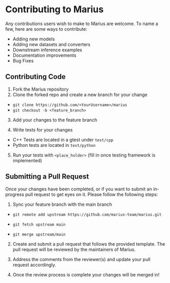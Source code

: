 # Contributing to Marius

Any contributions users wish to make to Marius are welcome. To name a few, here are some ways to contribute:


- Adding new models
- Adding new datasets and converters
- Downstream inference examples
- Documentation improvements
- Bug Fixes

## Contributing Code

1. Fork the Marius repository
2. Clone the forked repo and create a new branch for your change  
- `git clone https://github.com/<YourUsername>/marius`  
- `git checkout -b <feature_branch>`
   
3. Add your changes to the feature branch 

4. Write tests for your changes  
- C++ Tests are located in a gtest under `test/cpp`
- Python tests are located in `test/python`

5. Run your tests with `<place_holder>` (fill in once testing framework is implemented)

## Submitting a Pull Request

Once your changes have been completed, or if you want to submit an in-progress pull request to get eyes on it. Please follow the following steps:

1. Sync your feature branch with the main branch

- `git remote add upstream https://github.com/marius-team/marius.git`

- `git fetch upstream main`

- `git merge upstream/main`

2. Create and submit a pull request that follows the provided template. The pull request will be reviewed by the maintainers of Marius.

3. Address the comments from the reviewer(s) and update your pull request accordingly. 

4. Once the review process is complete your changes will be merged in!
